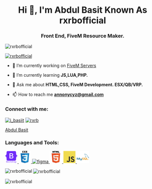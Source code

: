 <h1 align="center">Hi 👋, I'm Abdul Basit Known As rxrbofficial</h1>
<h3 align="center">Front End, FiveM Resource Maker.</h3>

<p align="left"> <img src="https://komarev.com/ghpvc/?username=rxrbofficial&label=Profile%20views&color=0e75b6&style=flat" alt="rxrbofficial" /> </p>

<p align="left"> <a href="https://github.com/ryo-ma/github-profile-trophy"><img src="https://github-profile-trophy.vercel.app/?username=rxrbofficial" alt="rxrbofficial" /></a> </p>

- 🔭 I’m currently working on [FiveM Servers](https://discord.gg/6s9XCcy4b5)

- 🌱 I’m currently learning **JS,LUA,PHP.**

- 💬 Ask me about **HTML,CSS, FiveM Development. ESX/QB/VRP.**

- 📫 How to reach me **annonycyz@gmail.com**

<h3 align="left">Connect with me:</h3>
<p align="left">
<a href="https://instagram.com/i_basiit" target="blank"><img align="center" src="https://raw.githubusercontent.com/rahuldkjain/github-profile-readme-generator/master/src/images/icons/Social/instagram.svg" alt="i_basiit" height="30" width="40" /></a>
<a href="https://discord.gg/rxrb" target="blank"><img align="center" src="https://raw.githubusercontent.com/rahuldkjain/github-profile-readme-generator/master/src/images/icons/Social/discord.svg" alt="rxrb" height="30" width="40" /></a>
</p>
<script src="https://platform.linkedin.com/badges/js/profile.js" async defer type="text/javascript"></script>

<div class="badge-base LI-profile-badge" data-locale="en_US" data-size="medium" data-theme="light" data-type="HORIZONTAL" data-vanity="abdul-basit-973936266" data-version="v1"><a class="badge-base__link LI-simple-link" href="https://pk.linkedin.com/in/abdul-basit-973936266?trk=profile-badge">Abdul Basit</a></div>
              

<h3 align="left">Languages and Tools:</h3>
<p align="left"> <a href="https://getbootstrap.com" target="_blank" rel="noreferrer"> <img src="https://raw.githubusercontent.com/devicons/devicon/master/icons/bootstrap/bootstrap-plain-wordmark.svg" alt="bootstrap" width="40" height="40"/> </a> <a href="https://www.w3schools.com/css/" target="_blank" rel="noreferrer"> <img src="https://raw.githubusercontent.com/devicons/devicon/master/icons/css3/css3-original-wordmark.svg" alt="css3" width="40" height="40"/> </a> <a href="https://www.figma.com/" target="_blank" rel="noreferrer"> <img src="https://www.vectorlogo.zone/logos/figma/figma-icon.svg" alt="figma" width="40" height="40"/> </a> <a href="https://www.w3.org/html/" target="_blank" rel="noreferrer"> <img src="https://raw.githubusercontent.com/devicons/devicon/master/icons/html5/html5-original-wordmark.svg" alt="html5" width="40" height="40"/> </a> <a href="https://developer.mozilla.org/en-US/docs/Web/JavaScript" target="_blank" rel="noreferrer"> <img src="https://raw.githubusercontent.com/devicons/devicon/master/icons/javascript/javascript-original.svg" alt="javascript" width="40" height="40"/> </a> <a href="https://www.mysql.com/" target="_blank" rel="noreferrer"> <img src="https://raw.githubusercontent.com/devicons/devicon/master/icons/mysql/mysql-original-wordmark.svg" alt="mysql" width="40" height="40"/> </a> </p>

<p><img align="left" src="https://github-readme-stats.vercel.app/api/top-langs?username=rxrbofficial&show_icons=true&locale=en&layout=compact" alt="rxrbofficial" /></p>

<p>&nbsp;<img align="center" src="https://github-readme-stats.vercel.app/api?username=rxrbofficial&show_icons=true&locale=en" alt="rxrbofficial" /></p>

<p><img align="center" src="https://github-readme-streak-stats.herokuapp.com/?user=rxrbofficial&" alt="rxrbofficial" /></p>

